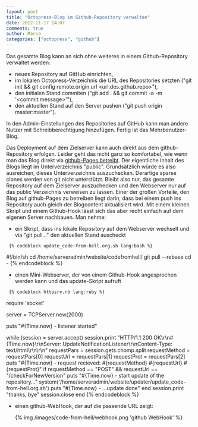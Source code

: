 ```yaml
---
layout: post
title: "Octopress-Blog im Github-Repository verwalten"
date: 2012-11-17 14:07
comments: true
author: Marco
categories: ["octopress", "github"]
---
```

Das gesamte Blog kann an sich ohne weiteres in einem Github-Repository verwaltet werden:

  *   neues Repository auf GitHub einrichten,
  *   im lokalen Octopress-Verzeichnis die URL des Repositories setzten ("git init && git config remote.origin.url <url.des.github.repo>"),
  *   den initialen Stand commiten ("git add . && git commit -a -m '<commit.message>'"),
  *   den aktuellen Stand auf den Server pushen ("git push origin master:master").

In den Admin-Einstellungen des Repositories auf GitHub kann man andere Nutzer mit Schreibberechtigung hinzufügen. Fertig ist das Mehrbenutzer-Blog.

Das Deployment auf dem Zielserver kann auch direkt aus dem github-Repository erfolgen. Leider geht das nicht ganz so komfortabel, wie wenn man das Blog direkt via <a href="http://octopress.org/docs/deploying/github/">github-Pages betreibt</a>. Der eigentliche Inhalt des Blogs liegt im Unterverzeichnis "public". Grundsätzlich würde es also ausreichen, dieses Unterverzeichnis auszuchecken. Derartige sparse clones werden von git nicht unterstützt. Bleibt also nur, das gesamte Repository auf dem Zielserver auszuchecken und den Webserver nur auf das public Verzeichnis verweisen zu lassen. Einer der großen Vorteile, den Blog auf github-Pages zu betreiben liegt darin, dass bei einem push ins Repository auch gleich der Blogcontent aktualisiert wird. Mit einem kleinen Skript und einem Github-Hook lässt sich das aber recht einfach auf dem eigenen Server nachbauen. Man nehme:

  *   ein Skript, dass ins lokale Repository auf dem Webserver wechselt und via "git pull..." den aktuellen Stand auscheckt

     {% codeblock update_code-from-hell.org.sh lang:bash %}
#!/bin/sh
cd /home/serveradmin/website/codefromhell/
git pull --rebase
cd -
     {% endcodeblock %}

  *   einen Mini-Webserver, der von einem Github-Hook angesprochen werden kann und das update-Skript aufruft

     {% codeblock httpsrv.rb lang:ruby %}
require 'socket'

server = TCPServer.new(2000)

puts "#{Time.now} - listener started"

while (session = server.accept)
   session.print "HTTP/1.1 200 OK\r\n#{Time.now}\r\nServer: UpdateNotificationListener\r\nContent-Type: text/html\r\n\r\n"
   requestPars = session.gets.chomp.split
   requestMethod = requestPars[0]
   requestUrl = requestPars[1]
   requestProt = requestPars[2]
   puts "#{Time.now} - request recieved: #{requestMethod} #{requestUrl} #{requestProt}"
   if requestMethod == "POST" && requestUrl == "/checkForNewVersion"
       puts "#{Time.now} - start update of the repository..."
       system('/home/serveradmin/website/updater/update_code-from-hell.org.sh')
       puts "#{Time.now} - ...update done"
   end 
   session.print "<html>thanks, bye</html>"
   session.close
end
     {% endcodeblock %}

  *   einen github-WebHook, der auf die passende URL zeigt:

      {% img /images/code-from-hell/webhook.png 'github WebHook' %}

